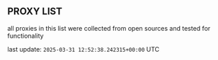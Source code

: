 ## PROXY LIST

all proxies in this list were collected from open sources and tested for functionality

last update: `2025-03-31 12:52:38.242315+00:00` UTC